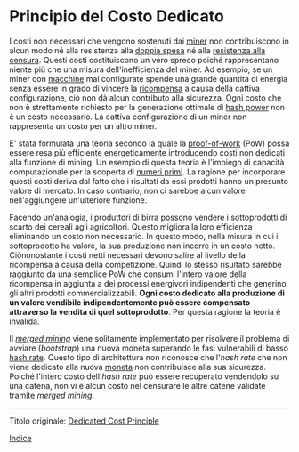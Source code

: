 # Principio del Costo Dedicato



I costi non necessari che vengono sostenuti dai [miner](ch101-glossary.md#miner) non contribuiscono in alcun modo né alla resistenza alla [doppia spesa](ch101-glossary.md#doppia-spesa) né alla [resistenza alla censura](ch028-censorship-resistance-property). Questi costi costituiscono un vero spreco poiché rappresentano niente più che una misura dell'inefficienza del miner. Ad esempio, se un miner con [macchine](ch101-glossary.md#macchina) mal configurate spende una grande quantità di energia senza essere in grado di vincere la [ricompensa](ch101-glossary.md#ricompensa-reward) a causa della cattiva configurazione, ciò non dà alcun contributo alla sicurezza. Ogni costo che non è strettamente richiesto per la generazione ottimale di [hash power](ch101-glossary.md#hash-power) non è un costo necessario. La cattiva configurazione di un miner non rappresenta un costo per un altro miner.

E' stata formulata una teoria secondo la quale la [proof-of-work](ch101-glossary.md#prova) (PoW) possa essere resa più efficiente energeticamente introducendo costi non dedicati alla funzione di mining. Un esempio di questa teoria è l'impiego di capacità computazionale per la scoperta di [numeri primi](http://primecoin.io/). La ragione per incorporare questi costi deriva dal fatto che i risultati da essi prodotti hanno un presunto valore di mercato. In caso contrario, non ci sarebbe alcun valore nell'aggiungere un'ulteriore funzione.

Facendo un'analogia, i produttori di birra possono vendere i sottoprodotti di scarto dei cereali agli agricoltori. Questo migliora la loro efficienza eliminando un costo non necessario. In questo modo, nella misura in cui il sottoprodotto ha valore, la sua produzione non incorre in un costo netto. Ciònonostante i costi netti necessari devono salire al livello della ricompensa a causa della competizione. Quindi lo stesso risultato sarebbe raggiunto da una semplice PoW che consumi l'intero valore della ricompensa in aggiunta a dei processi energivori indipendenti che generino gli altri prodotti commercializzabili. **Ogni costo dedicato alla produzione di un valore vendibile indipendentemente può essere compensato attraverso la vendita di quel sottoprodotto**. Per questa ragione la teoria è invalida.

Il [_merged mining_](https://eprint.iacr.org/2017/791.pdf) viene solitamente implementato per risolvere il problema di avviare (_bootstrap_) una nuova moneta superando le fasi vulnerabili di basso [hash rate](ch101-glossary.md#hash-rate). Questo tipo di architettura non riconosce che l'_hash rate_ che non viene dedicato alla nuova [moneta](ch101-glossary.md#moneta) non contribuisce alla sua sicurezza. Poiché l'intero costo dell'_hash rate_ può essere recuperato vendendolo su una catena, non vi è alcun costo nel censurare le altre catene validate tramite _merged mining_.

---

Titolo originale: [Dedicated Cost Principle](https://github.com/libbitcoin/libbitcoin-system/wiki/Dedicated-Cost-Principle)

[Indice](/README.md)

